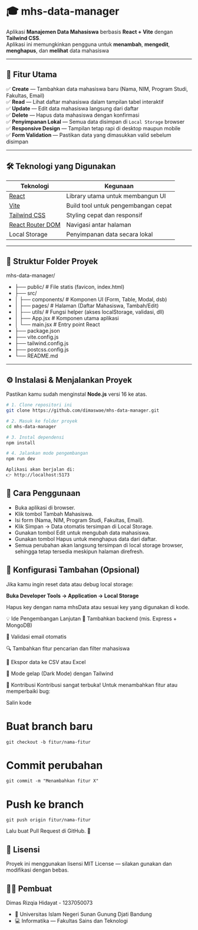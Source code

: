 # 🎓 mhs-data-manager

Aplikasi **Manajemen Data Mahasiswa** berbasis **React + Vite** dengan **Tailwind CSS**.  
Aplikasi ini memungkinkan pengguna untuk **menambah**, **mengedit**, **menghapus**, dan **melihat** data mahasiswa

---

## 🚀 Fitur Utama

✅ **Create** — Tambahkan data mahasiswa baru (Nama, NIM, Program Studi, Fakultas, Email)  
✅ **Read** — Lihat daftar mahasiswa dalam tampilan tabel interaktif  
✅ **Update** — Edit data mahasiswa langsung dari daftar  
✅ **Delete** — Hapus data mahasiswa dengan konfirmasi  
✅ **Penyimpanan Lokal** — Semua data disimpan di `Local Storage` browser  
✅ **Responsive Design** — Tampilan tetap rapi di desktop maupun mobile  
✅ **Form Validation** — Pastikan data yang dimasukkan valid sebelum disimpan  

---

## 🛠️ Teknologi yang Digunakan

| Teknologi | Kegunaan |
|------------|-----------|
| [React](https://react.dev/) | Library utama untuk membangun UI |
| [Vite](https://vitejs.dev/) | Build tool untuk pengembangan cepat |
| [Tailwind CSS](https://tailwindcss.com/) | Styling cepat dan responsif |
| [React Router DOM](https://reactrouter.com/) | Navigasi antar halaman |
| Local Storage | Penyimpanan data secara lokal |

---

## 📂 Struktur Folder Proyek
mhs-data-manager/

- ├── public/ # File statis (favicon, index.html)
- ├── src/
- │ ├── components/ # Komponen UI (Form, Table, Modal, dsb)
- │ ├── pages/ # Halaman (Daftar Mahasiswa, Tambah/Edit)
- │ ├── utils/ # Fungsi helper (akses localStorage, validasi, dll)
- │ ├── App.jsx # Komponen utama aplikasi
- │ └── main.jsx # Entry point React
- ├── package.json
- ├── vite.config.js
- ├── tailwind.config.js
- ├── postcss.config.js
- └── README.md


---

## ⚙️ Instalasi & Menjalankan Proyek

Pastikan kamu sudah menginstal **Node.js** versi 16 ke atas.

```bash
# 1. Clone repositori ini
git clone https://github.com/dimaswae/mhs-data-manager.git

# 2. Masuk ke folder proyek
cd mhs-data-manager

# 3. Instal dependensi
npm install

# 4. Jalankan mode pengembangan
npm run dev

Aplikasi akan berjalan di:
👉 http://localhost:5173

```

## 🧠 Cara Penggunaan

- Buka aplikasi di browser.
- Klik tombol Tambah Mahasiswa.
- Isi form (Nama, NIM, Program Studi, Fakultas, Email).
- Klik Simpan → Data otomatis tersimpan di Local Storage.
- Gunakan tombol Edit untuk mengubah data mahasiswa.
- Gunakan tombol Hapus untuk menghapus data dari daftar.
- Semua perubahan akan langsung tersimpan di local storage browser, sehingga tetap tersedia meskipun halaman direfresh.

## 🧰 Konfigurasi Tambahan (Opsional)
Jika kamu ingin reset data atau debug local storage:

**Buka Developer Tools → Application → Local Storage**

Hapus key dengan nama mhsData atau sesuai key yang digunakan di kode.

💡 Ide Pengembangan Lanjutan
🔗 Tambahkan backend (mis. Express + MongoDB)

📧 Validasi email otomatis

🔍 Tambahkan fitur pencarian dan filter mahasiswa

💾 Ekspor data ke CSV atau Excel

🌙 Mode gelap (Dark Mode) dengan Tailwind

🤝 Kontribusi
Kontribusi sangat terbuka!
Untuk menambahkan fitur atau memperbaiki bug:


Salin kode

# Buat branch baru

```
git checkout -b fitur/nama-fitur
```
# Commit perubahan
```
git commit -m "Menambahkan fitur X"
```
# Push ke branch
```
git push origin fitur/nama-fitur
```
Lalu buat Pull Request di GitHub. 🎉

## 📜 Lisensi
Proyek ini menggunakan lisensi MIT License — silakan gunakan dan modifikasi dengan bebas.

## 👨‍💻 Pembuat
Dimas Rizqia Hidayat - 1237050073
- 📍 Universitas Islam Negeri Sunan Gunung Djati Bandung
- 💻 Informatika — Fakultas Sains dan Teknologi